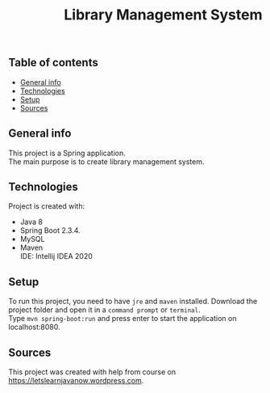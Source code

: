 <h1 align="right">Library Management System</h1><br>

## Table of contents
* [General info](#general-info)
* [Technologies](#technologies)
* [Setup](#setup)
* [Sources](#sources)

## General info
This project is a Spring application.  
The main purpose is to create library management system.       

## Technologies
Project is created with:
* Java 8
* Spring Boot 2.3.4.  
* MySQL
* Maven  
IDE: Intellij IDEA 2020

## Setup
To run this project, you need to have `jre` and `maven` installed.
Download the project folder and open it in a `command prompt` or `terminal`.  
Type `mvn spring-boot:run` and press enter to start the application on localhost:8080.  

## Sources
This project was created with help from course on <a href="https://letslearnjavanow.wordpress.com">https://letslearnjavanow.wordpress.com</a>.
